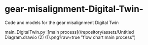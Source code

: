 # gear-misalignment-Digital-Twin-
Code and models for the gear misalignment Digital Twin  

main_DigitalTwin.py 
![main process](/repository/assets/Untitled Diagram.drawio (2) (1).png?raw=true "flow chart main process")
